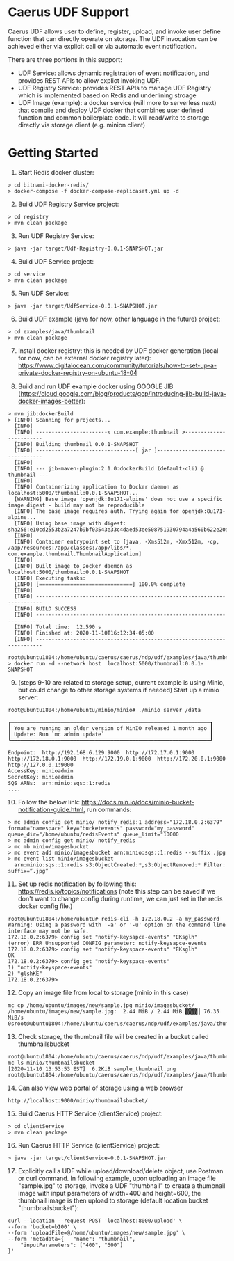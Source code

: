 # Caerus UDF Support

Caerus UDF allows user to define, register, upload, and invoke user define function that can directly operate on storage. The UDF invocation can be achieved either via explicit call or via automatic event notification.

There are three portions in this support:
* UDF Service: allows dynamic registration of event notification, and provides REST APIs to allow explict invoking UDF.   
* UDF Registry Service: provides REST APIs to manage UDF Registry which is implemented based on Redis and underlining stroage
* UDF Image (example): a docker service (will more to serverless next) that compile and deploy UDF docker that combines user defined function and common boilerplate code. It will read/write to storage directly via storage client (e.g. minion client)  

# Getting Started
1. Start Redis docker cluster:
```
> cd bitnami-docker-redis/
> docker-compose -f docker-compose-replicaset.yml up -d
``` 
2. Build UDF Registry Service project:
```
> cd registry
> mvn clean package
```
3. Run UDF Registry Service:
```
> java -jar target/Udf-Registry-0.0.1-SNAPSHOT.jar
``` 
4. Build UDF Service project:
```
> cd service
> mvn clean package
```
5. Run UDF Service:
```
> java -jar target/UdfService-0.0.1-SNAPSHOT.jar
```
6. Build UDF example (java for now, other language in the future) project:
```
> cd examples/java/thumbnail
> mvn clean package
```
7. Install docker registry: this is needed by UDF docker generation (local for now, can be external docker registry later):
https://www.digitalocean.com/community/tutorials/how-to-set-up-a-private-docker-registry-on-ubuntu-18-04

8. Build and run UDF example docker using GOOGLE JIB (https://cloud.google.com/blog/products/gcp/introducing-jib-build-java-docker-images-better):
```
> mvn jib:dockerBuild
> [INFO] Scanning for projects...
  [INFO] 
  [INFO] -----------------------< com.example:thumbnail >------------------------
  [INFO] Building thumbnail 0.0.1-SNAPSHOT
  [INFO] --------------------------------[ jar ]---------------------------------
  [INFO] 
  [INFO] --- jib-maven-plugin:2.1.0:dockerBuild (default-cli) @ thumbnail ---
  [INFO] 
  [INFO] Containerizing application to Docker daemon as localhost:5000/thumbnail:0.0.1-SNAPSHOT...
  [WARNING] Base image 'openjdk:8u171-alpine' does not use a specific image digest - build may not be reproducible
  [INFO] The base image requires auth. Trying again for openjdk:8u171-alpine...
  [INFO] Using base image with digest: sha256:e10cd2553b2a7247b9bf03543e33c4daed53ee508751930794a4a560b622e20a
  [INFO] 
  [INFO] Container entrypoint set to [java, -Xms512m, -Xmx512m, -cp, /app/resources:/app/classes:/app/libs/*, com.example.thumbnail.ThumbnailApplication]
  [INFO] 
  [INFO] Built image to Docker daemon as localhost:5000/thumbnail:0.0.1-SNAPSHOT
  [INFO] Executing tasks:
  [INFO] [==============================] 100.0% complete
  [INFO] 
  [INFO] ------------------------------------------------------------------------
  [INFO] BUILD SUCCESS
  [INFO] ------------------------------------------------------------------------
  [INFO] Total time:  12.590 s
  [INFO] Finished at: 2020-11-10T16:12:34-05:00
  [INFO] ------------------------------------------------------------------------
  root@ubuntu1804:/home/ubuntu/caerus/caerus/ndp/udf/examples/java/thumbnail# 
> docker run -d --network host  localhost:5000/thumbnail:0.0.1-SNAPSHOT
```
9. (steps 9-10 are related to storage setup, current example is using Minio, but could change to other storage systems if needed)
Start up a minio server:
```
root@ubuntu1804:/home/ubuntu/minio/minio# ./minio server /data

┏━━━━━━━━━━━━━━━━━━━━━━━━━━━━━━━━━━━━━━━━━━━━━━━━━━━━━━━━━━━━━━━━┓
┃ You are running an older version of MinIO released 1 month ago ┃
┃ Update: Run `mc admin update`                                  ┃
┗━━━━━━━━━━━━━━━━━━━━━━━━━━━━━━━━━━━━━━━━━━━━━━━━━━━━━━━━━━━━━━━━┛

Endpoint:  http://192.168.6.129:9000  http://172.17.0.1:9000  http://172.18.0.1:9000  http://172.19.0.1:9000  http://172.20.0.1:9000  http://127.0.0.1:9000          
AccessKey: minioadmin 
SecretKey: minioadmin 
SQS ARNs:  arn:minio:sqs::1:redis
....
```
10. Follow the below link: https://docs.min.io/docs/minio-bucket-notification-guide.html, run commands:
```
> mc admin config set minio/ notify_redis:1 address="172.18.0.2:6379" format="namespace" key="bucketevents" password="my_password" queue_dir="/home/ubuntu/redisEvents" queue_limit="10000
> mc admin config get minio/ notify_redis
> mc mb minio/imagesbucket
> mc event add minio/imagesbucket arn:minio:sqs::1:redis --suffix .jpg
> mc event list minio/imagesbucket
  arn:minio:sqs::1:redis s3:ObjectCreated:*,s3:ObjectRemoved:* Filter: suffix=”.jpg”
``` 
11. Set up redis notification by following this: https://redis.io/topics/notifications (note this step can be saved if we don't want to change config during runtime, we can just set in the redis docker config file.)
```
root@ubuntu1804:/home/ubuntu# redis-cli -h 172.18.0.2 -a my_password
Warning: Using a password with '-a' or '-u' option on the command line interface may not be safe.
172.18.0.2:6379> config set "notify-keysapce-events" "EKsglh" 
(error) ERR Unsupported CONFIG parameter: notify-keysapce-events
172.18.0.2:6379> config set "notify-keyspace-events" "EKsglh" 
OK
172.18.0.2:6379> config get "notify-keyspace-events"  
1) "notify-keyspace-events"
2) "glshKE"
172.18.0.2:6379> 
``` 
12. Copy an image file from local to storage (minio in this case) 
```
mc cp /home/ubuntu/images/new/sample.jpg minio/imagesbucket/
/home/ubuntu/images/new/sample.jpg:  2.44 MiB / 2.44 MiB ▓▓▓▓┃ 76.35 MiB/s 0sroot@ubuntu1804:/home/ubuntu/caerus/caerus/ndp/udf/examples/java/thumbnail#  
``` 

13. Check storage, the thumbnail file will be created in a bucket called thumbnailsbucket 
```
root@ubuntu1804:/home/ubuntu/caerus/caerus/ndp/udf/examples/java/thumbnail# mc ls minio/thumbnailsbucket
[2020-11-10 13:53:53 EST]  6.2KiB sample_thumbnail.png
root@ubuntu1804:/home/ubuntu/caerus/caerus/ndp/udf/examples/java/thumbnail# 
``` 
14. Can also view web portal of storage using a web browser 
```
http://localhost:9000/minio/thumbnailsbucket/
``` 
15. Build Caerus HTTP Service (clientService) project:
```
> cd clientService
> mvn clean package
```
16. Run Caerus HTTP Service (clientService) project:
```
> java -jar target/clientService-0.0.1-SNAPSHOT.jar
``` 
17. Explicitly call a UDF while upload/download/delete object, use Postman or curl command. 
In following example, upon uploading an image file "sample.jpg" to storage, invoke a UDF "thumbnail" to create a thumbnail image 
with input parameters of width=400 and height=600, the thumbnail image is then upload to storage (default location bucket "thumbnailsbucket"):  
```
curl --location --request POST 'localhost:8000/upload' \
--form 'bucket=b100' \
--form 'uploadFile=@/home/ubuntu/images/new/sample.jpg' \
--form 'metadata={   "name": "thumbnail",
    "inputParameters": ["400", "600"]
}'
```

